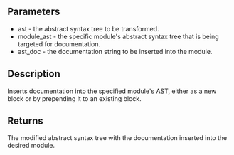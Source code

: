 ## Parameters

- ast - the abstract syntax tree to be transformed.
- module_ast - the specific module's abstract syntax tree that is being targeted for documentation.
- ast_doc - the documentation string to be inserted into the module.

## Description
Inserts documentation into the specified module's AST, either as a new block or by prepending it to an existing block.

## Returns
The modified abstract syntax tree with the documentation inserted into the desired module.